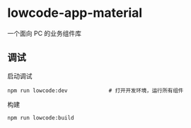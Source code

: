 # lowcode-app-material

一个面向 PC 的业务组件库

## 调试
启动调试

```
npm run lowcode:dev             # 打开开发环境，运行所有组件
```

构建

```
npm run lowcode:build
```

